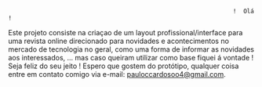                                                                     !  Olá !
                                                                                            
 Este projeto consiste na criaçao de um layout profissional/interface para  uma revista online direcionado para novidades e acontecimentos no mercado de tecnologia no geral, como uma forma de informar as novidades aos interessados, ... mas caso queiram utilizar como base fiquei á vontade ! Seja feliz do seu jeito !
 Espero que gostem do protótipo, qualquer coisa entre em contato comigo via e-mail: pauloccardosoo4@gmail.com.

